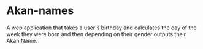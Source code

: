 # Akan-names
A web application that takes a user's birthday and calculates the day of the week they were born and then depending on their gender outputs their Akan Name. 

